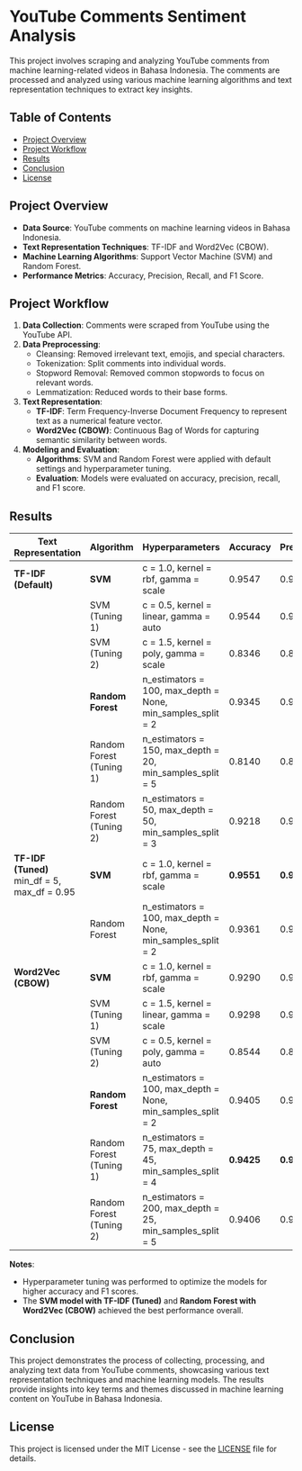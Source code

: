 # YouTube Comments Sentiment Analysis

This project involves scraping and analyzing YouTube comments from machine learning-related videos in Bahasa Indonesia. The comments are processed and analyzed using various machine learning algorithms and text representation techniques to extract key insights.

## Table of Contents
- [Project Overview](#project-overview)
- [Project Workflow](#project-workflow)
- [Results](#results)
- [Conclusion](#conclusion)
- [License](#license)

## Project Overview

- **Data Source**: YouTube comments on machine learning videos in Bahasa Indonesia.
- **Text Representation Techniques**: TF-IDF and Word2Vec (CBOW).
- **Machine Learning Algorithms**: Support Vector Machine (SVM) and Random Forest.
- **Performance Metrics**: Accuracy, Precision, Recall, and F1 Score.

## Project Workflow

1. **Data Collection**: Comments were scraped from YouTube using the YouTube API.
2. **Data Preprocessing**: 
   - Cleansing: Removed irrelevant text, emojis, and special characters.
   - Tokenization: Split comments into individual words.
   - Stopword Removal: Removed common stopwords to focus on relevant words.
   - Lemmatization: Reduced words to their base forms.
3. **Text Representation**:
   - **TF-IDF**: Term Frequency-Inverse Document Frequency to represent text as a numerical feature vector.
   - **Word2Vec (CBOW)**: Continuous Bag of Words for capturing semantic similarity between words.
4. **Modeling and Evaluation**:
   - **Algorithms**: SVM and Random Forest were applied with default settings and hyperparameter tuning.
   - **Evaluation**: Models were evaluated on accuracy, precision, recall, and F1 score.

## Results

| Text Representation | Algorithm | Hyperparameters | Accuracy | Precision | Recall | F1 Score |
|---------------------|-----------|-----------------|----------|-----------|--------|----------|
| **TF-IDF (Default)** | **SVM** | c = 1.0, kernel = rbf, gamma = scale | 0.9547 | 0.9553 | 0.9547 | 0.9547 |
|  | SVM (Tuning 1) | c = 0.5, kernel = linear, gamma = auto | 0.9544 | 0.9546 | 0.9544 | 0.9543 |
|  | SVM (Tuning 2) | c = 1.5, kernel = poly, gamma = scale | 0.8346 | 0.8783 | 0.8346 | 0.8357 |
|  | **Random Forest** | n_estimators = 100, max_depth = None, min_samples_split = 2 | 0.9345 | 0.9338 | 0.9345 | 0.9344 |
|  | Random Forest (Tuning 1) | n_estimators = 150, max_depth = 20, min_samples_split = 5 | 0.8140 | 0.8630 | 0.8140 | 0.8140 |
|  | Random Forest (Tuning 2) | n_estimators = 50, max_depth = 50, min_samples_split = 3 | 0.9218 | 0.9260 | 0.9218 | 0.9216 |
| **TF-IDF (Tuned)**<br> min_df = 5, max_df = 0.95 | **SVM** | c = 1.0, kernel = rbf, gamma = scale | **0.9551** | **0.9556** | **0.9551** | **0.9551** |
|  | Random Forest | n_estimators = 100, max_depth = None, min_samples_split = 2 | 0.9361 | 0.9376 | 0.9361 | 0.9360 |
| **Word2Vec (CBOW)** | **SVM** | c = 1.0, kernel = rbf, gamma = scale | 0.9290 | 0.9292 | 0.9290 | 0.9289 |
|  | SVM (Tuning 1) | c = 1.5, kernel = linear, gamma = scale | 0.9298 | 0.9298 | 0.9298 | 0.9297 |
|  | SVM (Tuning 2) | c = 0.5, kernel = poly, gamma = auto | 0.8544 | 0.8567 | 0.8544 | 0.8526 |
|  | **Random Forest** | n_estimators = 100, max_depth = None, min_samples_split = 2 | 0.9405 | 0.9406 | 0.9405 | 0.9405 |
|  | Random Forest (Tuning 1) | n_estimators = 75, max_depth = 45, min_samples_split = 4 | **0.9425** | **0.9426** | **0.9425** | **0.9424** |
|  | Random Forest (Tuning 2) | n_estimators = 200, max_depth = 25, min_samples_split = 5 | 0.9406 | 0.9406 | 0.9406 | 0.9406 |

**Notes**:
- Hyperparameter tuning was performed to optimize the models for higher accuracy and F1 scores.
- The **SVM model with TF-IDF (Tuned)** and **Random Forest with Word2Vec (CBOW)** achieved the best performance overall.

## Conclusion

This project demonstrates the process of collecting, processing, and analyzing text data from YouTube comments, showcasing various text representation techniques and machine learning models. The results provide insights into key terms and themes discussed in machine learning content on YouTube in Bahasa Indonesia.

## License

This project is licensed under the MIT License - see the [LICENSE](LICENSE) file for details.
